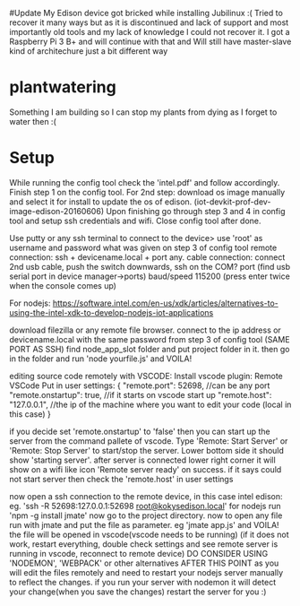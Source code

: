 #Update
My Edison device got bricked while installing Jubilinux :( Tried to recover it many ways but as it is discontinued and lack of support and most importantly old tools and my lack of knowledge I could not recover it. I got a Raspberry Pi 3 B+ and will continue with that and Will still have master-slave kind of architechure just a bit different way


# plantwatering
Something I am building so I can stop my plants from dying as I forget to water then :(

# Setup

While running the config tool check the 'intel.pdf' and follow accordingly.
Finish step 1 on the config tool.
For 2nd step: download os image manually and select it for install to update the os of edison. (iot-devkit-prof-dev-image-edison-20160606)
Upon finishing go through step 3 and 4 in config tool and setup ssh credentials and wifi.
Close config tool after done.


Use putty or any ssh terminal to connect to the device> use 'root' as username and password what was given on step 3 of config tool
remote connection: ssh + devicename.local + port any.
cable connection: connect 2nd usb cable, push the switch downwards, ssh on the COM? port (find usb serial port in device manager->ports) baud/speed 115200
(press enter twice when the console comes up)


For nodejs:
https://software.intel.com/en-us/xdk/articles/alternatives-to-using-the-intel-xdk-to-develop-nodejs-iot-applications

download filezilla or any remote file browser. connect to the ip address or devicename.local with the same password from step 3 of config tool (SAME PORT AS SSH)
find node_app_slot folder and put project folder in it.
then go in the folder and run 'node yourfile.js' and VOILA!


editing source code remotely with VSCODE:
Install vscode plugin: Remote VSCode
Put in user settings: {
    "remote.port": 52698,  //can be any port
    "remote.onstartup": true,  //if it starts on vscode start up
    "remote.host": "127.0.0.1",  //the ip of the machine where you want to edit your code (local in this case)
}

if you decide set 'remote.onstartup' to 'false' then you can start up the server from the command pallete of vscode.
Type 'Remote: Start Server' or 'Remote: Stop Server' to start/stop the server. Lower bottom side it should show 'starting server'.
after server is connected lower right corner it will show on a wifi like icon 'Remote server ready' on success.
if it says could not start server then check the 'remote.host' in user settings

now open a ssh connection to the remote device, in this case intel edison: eg. 'ssh -R 52698:127.0.0.1:52698 root@kokysedison.local'
for nodejs run 'npm -g install jmate'
now go to the project directory.
now to open any file run with jmate and put the file as parameter. eg 'jmate app.js' and VOILA! the file will be opened in vscode(vscode needs to be running)
(if it does not work, restart everything, double check settings and see remote server is running in vscode, reconnect to remote device)
DO CONSIDER USING 'NODEMON', 'WEBPACK' or other alternatives AFTER THIS POINT as you will edit the files remotely and need to restart your nodejs server manually to reflect the changes.
if you run your server with nodemon it will detect your change(when you save the changes) restart the server for you :)
